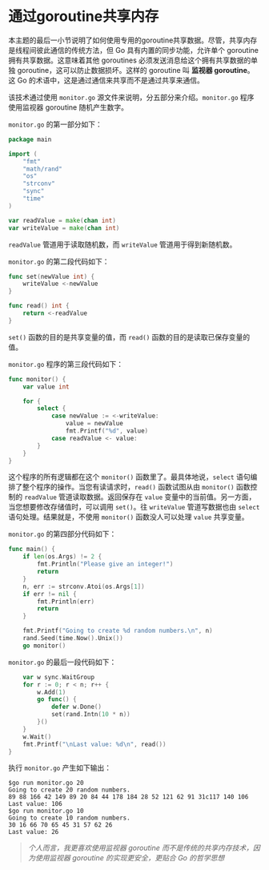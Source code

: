 # 通过goroutine共享内存

本主题的最后一小节说明了如何使用专用的goroutine共享数据。尽管，共享内存是线程间彼此通信的传统方法，但 Go 具有内置的同步功能，允许单个 goroutine 拥有共享数据。这意味着其他 goroutines 必须发送消息给这个拥有共享数据的单独 goroutine，这可以防止数据损坏。这样的 goroutine 叫 **监视器 goroutine**。这 Go 的术语中，这是通过通信来共享而不是通过共享来通信。

该技术通过使用 `monitor.go` 源文件来说明，分五部分来介绍。`monitor.go` 程序使用监视器 goroutine 随机产生数字。

`monitor.go` 的第一部分如下：

```go
package main

import (
    "fmt"
    "math/rand"
    "os"
    "strconv"
    "sync"
    "time"
)

var readValue = make(chan int)
var writeValue = make(chan int)
```

`readValue` 管道用于读取随机数，而 `writeValue` 管道用于得到新随机数。

`monitor.go` 的第二段代码如下：

```go
func set(newValue int) {
    writeValue <-newValue
}

func read() int {
    return <-readValue
}
```

`set()` 函数的目的是共享变量的值，而 `read()` 函数的目的是读取已保存变量的值。

`monitor.go` 程序的第三段代码如下：

```go
func monitor() {
    var value int

    for {
        select {
            case newValue := <-writeValue:
                value = newValue
                fmt.Printf("%d", value)
            case readValue <- value:
        }
    }
}
```

这个程序的所有逻辑都在这个 `monitor()` 函数里了。最具体地说，`select` 语句编排了整个程序的操作。当您有读请求时，`read()` 函数试图从由 `monitor()` 函数控制的 `readValue` 管道读取数据。返回保存在 `value` 变量中的当前值。另一方面，当您想要修改存储值时，可以调用 `set()`。往 `writeValue` 管道写数据也由 `select` 语句处理。结果就是，不使用 `monitor()` 函数没人可以处理 `value` 共享变量。

`monitor.go` 的第四部分代码如下：

```go
func main() {
    if len(os.Args) != 2 {
        fmt.Println("Please give an integer!")
        return
    }
    n, err := strconv.Atoi(os.Args[1])
    if err != nil {
        fmt.Println(err)
        return
    }

    fmt.Printf("Going to create %d random numbers.\n", n)
    rand.Seed(time.Now().Unix())
    go monitor()
```

`monitor.go` 的最后一段代码如下：

```go
    var w sync.WaitGroup
    for r := 0; r < n; r++ {
        w.Add(1)
        go func() {
            defer w.Done()
            set(rand.Intn(10 * n))
        }()
    }
    w.Wait()
    fmt.Printf("\nLast value: %d\n", read())
}
```

执行 `monitor.go` 产生如下输出：

```shell
$go run monitor.go 20
Going to create 20 random numbers.
89 88 166 42 149 89 20 84 44 178 184 28 52 121 62 91 31c117 140 106
Last value: 106
$go run monitor.go 10
Going to create 10 random numbers.
30 16 66 70 65 45 31 57 62 26
Last value: 26
```

> *个人而言，我更喜欢使用监视器 goroutine 而不是传统的共享内存技术，因为使用监视器 goroutine 的实现更安全，更贴合 Go 的哲学思想*